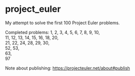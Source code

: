 # project_euler

My attempt to solve the first 100 Project Euler problems. 

Completed problems: 1, 2, 3, 4, 5, 6, 7, 8, 9, 10, <br />
                    11, 12, 13, 14, 15, 16, 18, 20, <br />
                    21, 22, 24, 28, 29, 30, <br />
                    52, 53, <br />
                    63, <br />
                    97 <br />

Note about publishing: https://projecteuler.net/about#publish
